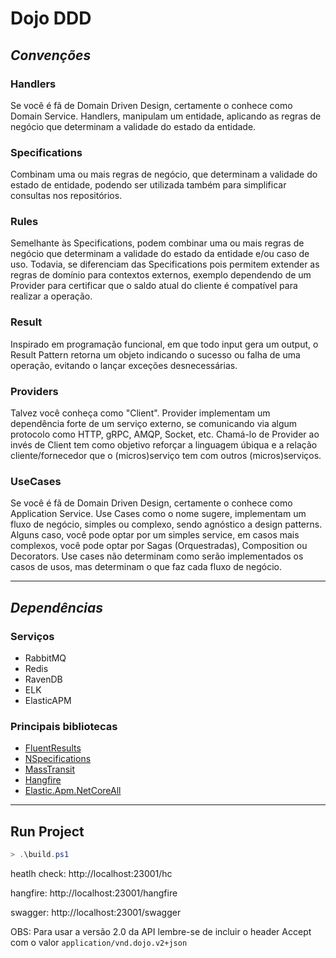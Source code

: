 # Dojo DDD

## ***Convenções***

### **Handlers**

Se você é fã de Domain Driven Design, certamente o conhece como Domain Service. Handlers, manipulam um entidade, aplicando as regras de negócio que determinam a validade do estado da entidade.

### **Specifications**

Combinam uma ou mais regras de negócio, que determinam a validade do estado de entidade, podendo ser utilizada também para simplificar consultas nos repositórios.

### **Rules**

Semelhante às Specifications, podem combinar uma ou mais regras de negócio que determinam a validade do estado da entidade e/ou caso de uso. Todavia, se diferenciam das Specifications pois permitem extender as regras de domínio para contextos externos, exemplo dependendo de um Provider para certificar que o saldo atual do cliente é compatível para realizar a operação.

### **Result**

Inspirado em programação funcional, em que todo input gera um output, o Result Pattern retorna um objeto indicando o sucesso ou falha de uma operação, evitando o lançar exceções desnecessárias.

### **Providers**

Talvez você conheça como "Client". Provider implementam um dependência forte de um serviço externo, se comunicando via algum protocolo como HTTP, gRPC, AMQP, Socket, etc. Chamá-lo de Provider ao invés de Client tem como objetivo reforçar a linguagem úbiqua e a relação cliente/fornecedor que o (micros)serviço tem com outros (micros)serviços.

### **UseCases**

Se você é fã de Domain Driven Design, certamente o conhece como Application Service. Use Cases como o nome sugere, implementam um fluxo de negócio, simples ou complexo, sendo agnóstico a design patterns. Alguns caso, você pode optar por um simples service, em casos mais complexos, você pode optar por Sagas (Orquestradas), Composition ou Decorators. Use cases não determinam como serão implementados os casos de usos, mas determinam o que faz cada fluxo de negócio.

---

## ***Dependências***

### **Serviços**

- RabbitMQ
- Redis
- RavenDB
- ELK
- ElasticAPM

### **Principais bibliotecas**

- [FluentResults](https://github.com/altmann/FluentResults)
- [NSpecifications](https://github.com/jnicolau/NSpecifications)
- [MassTransit](https://github.com/MassTransit/MassTransit)
- [Hangfire](https://github.com/HangfireIO/Hangfire)
- [Elastic.Apm.NetCoreAll](https://github.com/elastic/apm-agent-dotnet)

---

## Run Project

```powershell
> .\build.ps1
```

heatlh check: http://localhost:23001/hc

hangfire: http://localhost:23001/hangfire

swagger: http://localhost:23001/swagger

OBS: Para usar a versão 2.0 da API lembre-se de incluir o header Accept com o valor `application/vnd.dojo.v2+json`
